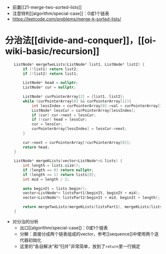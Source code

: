 - 前置[[21-merge-two-sorted-lists]]
- 注意特判[[algorithm/special-case]]：0或1个链表
- https://leetcode.com/problems/merge-k-sorted-lists/
# 分治法[[divide-and-conquer]]，[[oi-wiki-basic/recursion]]
```cpp
    ListNode* mergeTwoLists(ListNode* list1, ListNode* list2) {
        if (!list1) return list2;
        if (!list2) return list1;
        
        ListNode* head = nullptr;
        ListNode* cur = nullptr;
        
        ListNode* curPointerArray[2] = {list1, list2};
        while (curPointerArray[0] && curPointerArray[1]){
            int lessIndex = curPointerArray[0]->val > curPointerArray[1]->val; // 0: list1 head is less; 1: list2 head is less.
            ListNode* lessCur = curPointerArray[lessIndex];
            if (cur) cur->next = lessCur;
            if (!cur) head = lessCur;
            cur = lessCur;
            curPointerArray[lessIndex] = lessCur->next;
        }
        
        cur->next = curPointerArray[!curPointerArray[0]];
        return head;
    }
    
    ListNode* mergeKLists(vector<ListNode*>& lists) {
        int length = lists.size();
        if (length == 0) return nullptr;
        if (length == 1) return lists[0];
        int mid = length / 2;
        
        auto beginIt = lists.begin();
        vector<ListNode*> listsPart1(beginIt, beginIt + mid);
        vector<ListNode*> listsPart2(beginIt + mid, beginIt + length);
        
        return mergeTwoLists(mergeKLists(listsPart1), mergeKLists(listsPart2)); 
    }
```
- 对分治的分析
  - 出口[[algorithm/special-case]]：0或1个链表
  - 分解：直接分成两个链表组成的vector，参考[[sequence]]中使用两个迭代器初始化
  - 这里的“各自解决”和“归并”非常简单，放到了`return`里一行搞定